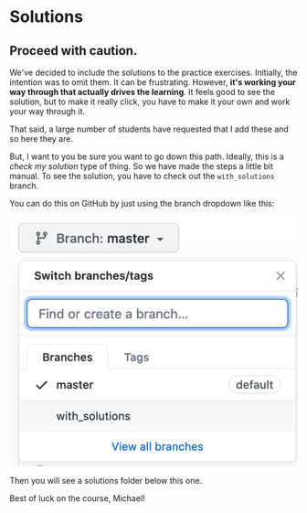 # Solutions

## Proceed with caution.

We've decided to include the solutions to the practice exercises. Initially, the intention was to omit them. It can be frustrating. However, **it's working your way through that actually drives the learning**. It feels good to see the solution, but to make it really click, you have to make it your own and work your way through it.

That said, a large number of students have requested that I add these and so here they are.

But, I want to you be sure you want to go down this path. Ideally, this is a *check my solution* type of thing. So we have made the steps a little bit manual. To see the solution, you have to check out the `with_solutions` branch. 

You can do this on GitHub by just using the branch dropdown like this:

![](./resources/branches.png)

Then you will see a solutions folder below this one.

Best of luck on the course, Michael!